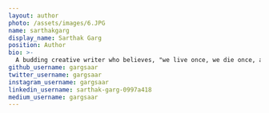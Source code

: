 ```yaml
---
layout: author
photo: /assets/images/6.JPG
name: sarthakgarg
display_name: Sarthak Garg
position: Author
bio: >-
  A budding creative writer who believes, "we live once, we die once, and the only thing real is love."
github_username: gargsaar
twitter_username: gargsaar
instagram_username: gargsaar
linkedin_username: sarthak-garg-0997a418
medium_username: gargsaar
---
```

